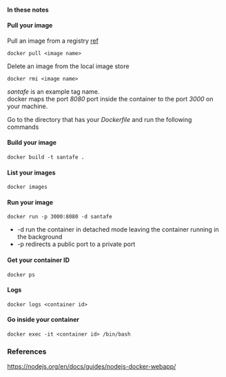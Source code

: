 
#### In these notes

#### Pull your image

Pull an image from a registry [ref](https://docs.docker.com/engine/reference/commandline/pull/)

```
docker pull <image name>
```

Delete an image from the local image store

```
docker rmi <image name>
```

*santafe* is an example tag name.   
docker maps the port *8080* port inside the container to the port *3000* on your machine.

Go to the directory that has your *Dockerfile* and run the following commands

#### Build your image

```
docker build -t santafe .
```

#### List your images

```
docker images
```

#### Run your image

```
docker run -p 3000:8080 -d santafe
```

* -d run the container in detached mode leaving the container running in the background
* -p redirects a public port to a private port

#### Get your container ID

```
docker ps
```

#### Logs

```
docker logs <container id>
```

#### Go inside your container

```
docker exec -it <container id> /bin/bash
```

### References

https://nodejs.org/en/docs/guides/nodejs-docker-webapp/
